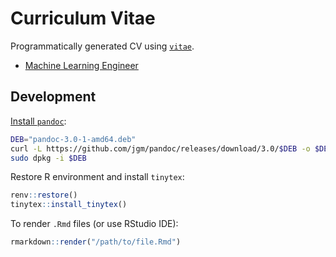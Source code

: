 # Curriculum Vitae

Programmatically generated CV using [`vitae`](https://pkg.mitchelloharawild.com/vitae/).

- [Machine Learning Engineer](https://github.com/gabriel-msilva/curriculum-vitae/blob/main/cv/mle.pdf)


## Development

[Install `pandoc`](https://pandoc.org/installing.html):

```bash
DEB="pandoc-3.0-1-amd64.deb"
curl -L https://github.com/jgm/pandoc/releases/download/3.0/$DEB -o $DEB
sudo dpkg -i $DEB
```

Restore R environment and install `tinytex`:

```R
renv::restore()
tinytex::install_tinytex()
```

To render `.Rmd` files (or use RStudio IDE):

```R
rmarkdown::render("/path/to/file.Rmd")
```
